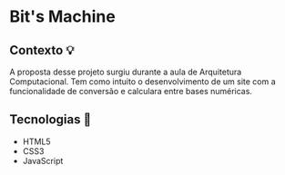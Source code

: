 <h1>Bit's Machine</h1>
<h2>Contexto 💡</h2>
<p>A proposta desse projeto surgiu durante a aula de Arquitetura Computacional. Tem como intuito o desenvolvimento de um site com a funcionalidade de conversão e calculara entre bases numéricas.</p>
<h2>Tecnologias 🔨</h2>
<ul>
  <li>HTML5</li>
  <li>CSS3</li>
  <li>JavaScript</li>
</ul>
